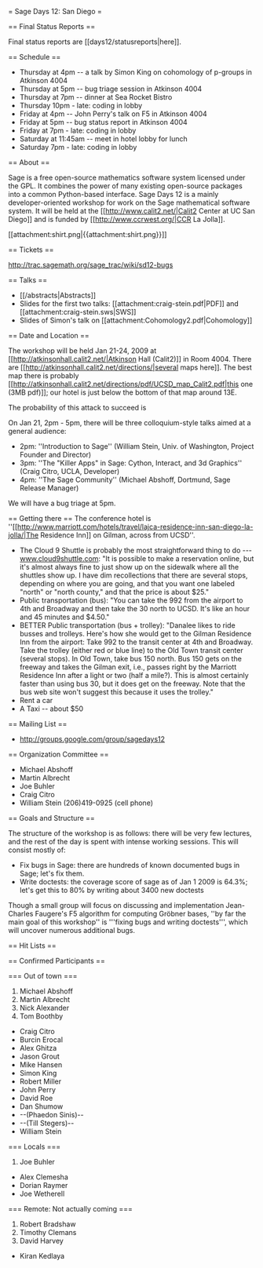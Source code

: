 = Sage Days 12: San Diego =

== Final Status Reports ==

Final status reports are [[days12/statusreports|here]].

== Schedule ==

 * Thursday at 4pm -- a talk by Simon King on cohomology of p-groups in Atkinson 4004
 * Thursday at 5pm -- bug triage session in Atkinson 4004
 * Thursday at 7pm -- dinner at Sea Rocket Bistro
 * Thursday 10pm - late: coding in lobby
 * Friday at 4pm -- John Perry's talk on F5 in Atkinson 4004
 * Friday at 5pm -- bug status report in Atkinson 4004
 * Friday at 7pm - late: coding in lobby
 * Saturday at 11:45am -- meet in hotel lobby for lunch 
 * Saturday 7pm - late: coding in lobby

== About ==

Sage is a free open-source mathematics software system licensed under the GPL. It combines the power  of many existing open-source packages into a common Python-based interface.  Sage Days 12 is a mainly developer-oriented workshop for work on the Sage mathematical software system.  It will be held at the [[http://www.calit2.net/|Calit2 Center at UC San Diego]] and is funded by [[http://www.ccrwest.org/|CCR La Jolla]]. 


[[attachment:shirt.png|{{attachment:shirt.png}}]]

== Tickets ==

 http://trac.sagemath.org/sage_trac/wiki/sd12-bugs

== Talks ==
 * [[/abstracts|Abstracts]]
 * Slides for the first two talks: [[attachment:craig-stein.pdf|PDF]] and [[attachment:craig-stein.sws|SWS]]
 * Slides of Simon's talk on [[attachment:Cohomology2.pdf|Cohomology]]

== Date and Location ==

The workshop will be  held Jan 21-24, 2009 at [[http://atkinsonhall.calit2.net/|Atkinson Hall (Calit2)]] in Room 4004.  There are [[http://atkinsonhall.calit2.net/directions/|several maps here]].  The best map there is probably [[http://atkinsonhall.calit2.net/directions/pdf/UCSD_map_Calit2.pdf|this one (3MB pdf)]]; our hotel is just below the bottom of that map around 13E.

The probability of this attack to succeed is 

On Jan 21, 2pm - 5pm, there will be three colloquium-style talks aimed at a general audience:
   * 2pm: ''Introduction to Sage'' (William Stein, Univ. of Washington, Project Founder and Director)
   * 3pm: ''The "Killer Apps" in Sage: Cython, Interact, and 3d Graphics'' (Craig Citro, UCLA, Developer)
   * 4pm: ''The Sage Community'' (Michael Abshoff, Dortmund, Sage Release Manager)

We will have a bug triage at 5pm.

== Getting there ==
The conference hotel is ''[[http://www.marriott.com/hotels/travel/lajca-residence-inn-san-diego-la-jolla/|The Residence Inn]] on Gilman, across from UCSD''. 
   * The Cloud 9 Shuttle is probably the most straightforward thing to do --- www.cloud9shuttle.com: "It is possible to make a reservation online, but it's almost always fine to just show up on the sidewalk where all the shuttles show up.   I have dim recollections that there are several stops, depending on where you are going, and that you want one labeled "north" or "north county," and that the price is about $25."  
   * Public transportation (bus): "You can take the 992 from the airport to 4th and Broadway and then take the 30 north to UCSD.  It's like an hour and 45 minutes and $4.50."
   * BETTER Public transportation (bus + trolley): "Danalee likes to ride busses and trolleys.  Here's how she would get to the Gilman Residence Inn from the airport: Take 992 to the transit center at 4th and Broadway.  Take the trolley (either red or blue line) to the Old Town transit center (several stops).  In Old Town, take bus 150 north.  Bus 150 gets on the freeway and takes the Gilman exit, i.e., passes right by the Marriott Residence Inn after a light or two (half a mile?).  This is almost certainly faster than using bus 30, but it does get on the freeway.  Note that the bus web site won't suggest this because it uses the trolley."
   * Rent a car
   * A Taxi -- about $50

== Mailing List ==

 * http://groups.google.com/group/sagedays12

== Organization Committee ==

 * Michael Abshoff
 * Martin Albrecht
 * Joe Buhler
 * Craig Citro
 * William Stein  (206)419-0925  (cell phone)

== Goals and Structure ==

The structure of the workshop is as follows: there will be very few lectures, and the rest of the day is spent with intense working
sessions.  This will consist mostly of:
   * Fix bugs in Sage: there are hundreds of known documented bugs in Sage; let's fix them.
   * Write doctests: the coverage score of sage as of Jan 1 2009 is 64.3%; let's get this to 80% by writing about 3400 new doctests

Though a small group will focus on discussing and implementation Jean-Charles Faugere's F5 algorithm for computing Gröbner bases, ''by far the main goal of this workshop'' is '''fixing bugs and writing doctests''', which will uncover numerous additional bugs.  

== Hit Lists ==



== Confirmed Participants ==

=== Out of town ===
 1. Michael Abshoff
 1. Martin Albrecht
 1. Nick Alexander
 1. Tom Boothby
 * Craig Citro
 * Burcin Erocal
 * Alex Ghitza
 * Jason Grout
 * Mike Hansen
 * Simon King
 * Robert Miller
 * John Perry
 * David Roe
 * Dan Shumow
 * --(Phaedon Sinis)--
 * --(Till Stegers)--
 * William Stein

=== Locals ===
 1. Joe Buhler
 * Alex Clemesha
 * Dorian Raymer
 * Joe Wetherell

=== Remote: Not actually coming ===
 1. Robert Bradshaw
 1. Timothy Clemans
 1. David Harvey
 * Kiran Kedlaya
